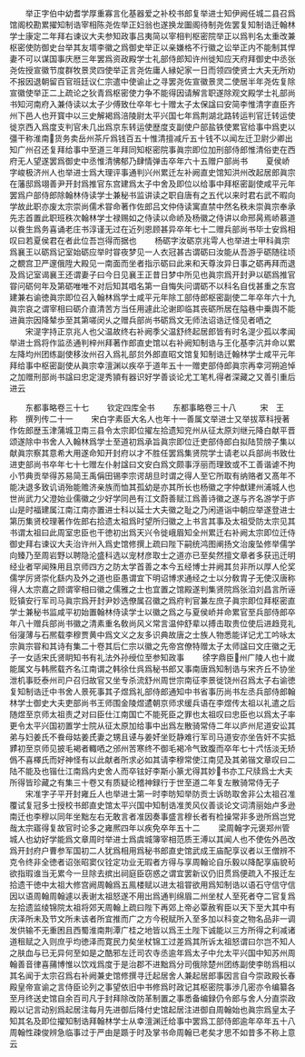 <!-- { "loadSidebar": true } -->
　　举正字伯中幼耆学厚重寡言化基器爱之补校书郎复举进士知伊阙任城二县召爲馆阁校勘累擢知制诰宰相陈尧佐举正妇翁也遂换龙圗阁待制尧佐罢复知制诰迁翰林学士康定二年拜右谏议大夫参知政事吕夷简以宰相判枢密院举正以爲判名太重改兼枢密使防御史台举其友壻李徽之爲御史举正以亲嫌格不行徽之讼举正内不能制其悍妻不可以谋国事庆厯三年罢爲资政殿学士礼部侍郎知许州徙知应天府拜御史中丞张尧佐授宣徽节度群牧景灵四使举正言尧佐庸人縁妃家一日而领四使贤士大夫无所劝不报因退朝留百官班廷议仁宗遣中使谕止之寻罢尧佐宣徽景灵二使居半年尧佐复除宣徽使举正二上疏论之狄青爲枢密使力争不能得因请解言职遂除观文殿学士礼部尚书知河南府入兼侍读以太子少傅致仕卒年七十赠太子太保諡曰安简李惟清字直臣齐州下邑人也开寳中以三史解褐爲涪陵尉太平兴国七年爲荆湖北路转运判官迁转运使徙京西入爲度支判官未几出爲京东转运使歴度支副使户部盐铁使累官给事中爲吏以彊干称淮南货务卖岳州茶斤爲钱百五十惟清擅减斤五十钱不以闻左迁卫尉少卿出知广州召还复拜给事中至道三年拜同知枢密院事眞宗即位加刑部侍郎惟清俗吏在西府无人望遂罢爲御史中丞惟清怫郁乃肆情弹击卒年六十五赠户部尚书
　　夏侯峤字峻极济州人也举进士爲大理评事通判兴州累迁左补阙直史馆知洪州改起居郎眞宗在藩邸爲翊善尹开封爲推官东宫建爲太子中舍及即位以给事中拜枢密副使咸平元年罢爲户部侍郎除翰林侍读学士兼秘书监讲读之职自唐有之五代以来时君右武不暇向学故此职亦废太宗崇尚儒术甞命著作佐郎吕文仲侍读寓直禁中然名秩未崇眞宗奉承先志首置此职班秩次翰林学士禄赐如之侍读以命峤及杨徽之侍讲以命邢昺焉峤慕道以飬生爲务喜诵老庄书淳谨无过在近列恩顾甚异卒年七十二赠兵部尚书毕士安爲相叹曰若夏侯君在者此位吾岂得而据也
　　杨砺字汝砺京兆雩人也举进士甲科眞宗爲襄王以砺爲记室始砺应举时甞夜梦见一人衣冠甚古谓砺曰汝能从吾游乎砺随往顷之覩宫卫严邃俄陞大殿见一南面而坐者指示砺曰此来和天尊汝异日事之砺再拜而退及爲记室谒襄王还谓妻子曰今日见襄王正昔日梦中所见也眞宗爲开封尹以砺爲推官甞问砺何年及第砺唯唯不对后知其唱名第一自悔失问谓砺不以科名自伐甚重之东宫建兼右谕徳眞宗即位召入翰林爲学士咸平元年除工部侍郎枢密副使二年卒年六十九眞宗哀之谓宰相曰砺介直清苦方当任用遽此沦谢即临其丧砺所居在隘巷中乗舆不能进眞宗因降辇歩至其第嗟闵乆之赠兵部尚书砺爲文无师法诏诰迂怪见者哂之
　　宋湜字持正京兆人也父温故终右补阙季父温舒终起居郎皆有时名湜少孤以孝闻举进士爲将作监丞通判梓州拜著作郎直史馆以右补阙知制诰与王化基李沆并命以累左降均州团练副使移汝州召入爲礼部贠外郎直昭文馆复知制诰迁翰林学士咸平元年拜给事中枢密副使从眞宗幸澶渊以疾卒于道年五十一赠吏部侍郎眞宗再幸河朔追悼之加赠刑部尚书諡曰忠定湜秀頴有器识好学善谈论尤工笔札得者深藏之又善引重后进云










　　东都事略卷三十七
　　钦定四库全书
　　东都事略卷三十八　　　宋　王　称　撰列传二十一
　　宋白字素臣大名人也年十一善属文举进士又举拔萃科授著作佐郎歴玉津蒲城卫南三县令太宗即位擢左拾遗知兖州从征太原刘继元降白献平晋颂遂除中书舍人入翰林爲学士至道初爲承旨眞宗即位迁吏部侍郎白拟陆贽牓子集以献眞宗察其意希大用遂命知开封府以才不胜任罢爲集贤院学士请老以兵部尚书致仕进吏部尚书卒年七十七赠左仆射諡曰文安白爲文颇事浮丽而理致或不工善谐谑不拘小节典贡举得苏易简王禹偁田锡李宗谔胡旦时谓之得人至它所取有纳赂者又髙年不能决退多致讥诮殆能赡济亲族而恤其孤幼是亦其所长也杨徽之字仲猷建州浦城人也世尚武力父澄始业儒徽之少好学同邑有江文蔚善赋江爲善诗徽之遂与齐名游学于庐山是时福建属江南江南亦置进士科以延士大夫徽之耻之乃闲道诣中朝应举遂登进士第历集贤校理著作佐郎右拾遗太祖爲时望所归徽之上书言其事及太祖受防太宗见其书谓太祖曰此周室忠臣也干徳初出爲天兴令徙峨眉知全州累迁右补阙太宗即位迁侍御史拜右谏议大夫治许州入爲史馆修撰上疏曰陛下嗣统鸿图阐扬文治废坠修举儒学向臻乃至周岩野以聘隐沦盛科选以宠材彦取士之道亦已至矣然擅文章者多获迅迁明经业者罕闻殊用且京师四方之防太学首善之本今五经博士并阙其贠非所以厚人伦奖儒学厉贤崇化繇内及外之道也臣愚谓宜下明诏博求通经之士以分敎胄子无使汉唐称得人太宗嘉之顾谓宰相曰徽之儒雅之士也宜置之馆殿遂判集贤院爲张洎刘昌言所诬贬镇安行军司马眞宗爲开封尹妙选僚属召徽之爲府判官兼左庶子眞宗即位拜枢密直学士兼秘书监咸平初始置翰林侍读学士以徽之爲之与夏侯峤并命累官至兵部侍郎卒年八十赠兵部尚书徽之清素重名敎尚风义常言温仲舒辈以搏击取贵位使后进趋竞礼俗寖薄与石熈载李穆贾黄中爲文义之友多识典故唐之士族人物悉能详记尤工吟咏太宗眞宗甞和其诗有集二十卷其后仁宗以徽之先帝宫僚特赠太子太师諡曰文庄徽之无子一女适宋氏贤眀知书有礼法外孙绶位至参知政事
　　徐字鼎臣州广陵人也十嵗能属文与韩熈载齐名江南谓之韩徐仕呉爲秘书郎又事南唐爲知制诰与宋齐丘不协坐泄机事贬泰州司户召归故官又坐专杀流舒州周世宗南征李景徙饶州召爲太子右谕徳复知制诰迁中书舍人景死事其子煜爲礼部侍郎通知中书省事历尚书左丞兵部侍郎翰林学士御史大夫吏部尚书王师围金陵煜遣朝京师求缓兵语在李煜传太祖以礼遣之后随煜至京师太祖责之对曰臣仕江南国亡不能死臣之罪也太祖叹曰忠臣也以爲太子率更令太平兴国初置学士院从征太原加给事中出爲左散骑常侍二年以庐州尼道安讼其弟与妇姜氏不飬母姑姜氏妻之甥且诬与姜奸坐贬静难行军司马道安亦坐告奸不实抵罪初至京师见披毛褐者輙哂之邠州苦寒终不御毛褐冷气致腹而卒年七十六恬淡无矫僞不喜檡氏而好神怪有以此献者所求必如其请李穆常使江南见及其弟锴文章叹曰二陆不能及也锴仕江南爲内史舍人而卒铉好李斯小篆尤得其妙书亦工尺牍爲士大夫所得皆珍藏之有集三十卷又有质疑论稽神録行于世至道二年复左散骑常侍无子
　　宋准字子平开封雍丘人也举进士第一时李昉知举防贡士诉昉取舍非公太祖召准覆试复冠多士授校书郎直史馆太平兴国中知制诰准羙风仪善谈论文词清丽始卢多逊南迁也李穆以同年坐黜左右无敢言者准因奏事盛言穆长者有检操常非多逊所爲岂党哉太宗寤得复故官时论多之雍熈四年以疾免卒年五十二
　　梁周翰字元褒郑州管城人也幼好学能爲文章周时举进士爲虞城簿宰相范质王溥以其闻人也不使佐外邑改爲开封府户曹参军国初二人犹爲相用爲秘书郎直史馆武成王庙配享议者以王僧辨不克令终非全徳者诏张昭窦仪铨定功业无瑕者方得与享周翰论自乐毅以降配享庙貌茍欲指瑕谁当无累今一旦除去摈出祠庭臣窃惑之谓宜罢新议仍旧贯爲便疏入不报迁左拾遗干徳中太祖大修宫阙周翰爲五鳯楼赋以进太祖甞欲用爲知制诰以语石守信守信因以语周翰周翰遽以表谢太祖怒遂不用出爲通判绵眉二州坐杖人至死者夺二官复爲左拾遗监绫锦院太祖将郊天周翰上疏曰陛下再郊上帝必覃赦宥臣以天下至大其中有庆泽所未及节文所未该者所宜推而广之方今税赋所入至多加以科变之物名品非一调发供输不无重困且西蜀淮南荆潭广桂之地皆以爲王土陛下诚能以三方所得之利减诸道租赋之入则庶乎均徳泽而寛民力矣坐杖锦工过差爲其所诉太祖怒谓曰尔岂不知人之肤血与已无异何至如是之酷邪左迁司农寺丞逾年爲太子中允太平兴国中知苏州周翰善音律喜蒱博惟以饮戏爲度于是治郡不进黜爲分司俄除楚州团练副使李昉爲相以其名闻于太宗召爲右补阙兼史馆修撰寻迁起居舍人兼起居郎事因言自今崇政殿长春殿皇帝宣谕之言侍臣论列之事望依旧中书修爲时政记其枢密院事渉几密亦令编纂各至月终送史馆自余百司凡于封拜除改防革制置之事悉备编録仍令郎与舍人分直崇政殿以记言动别爲起居注每月先进御后降付史馆起居注进御自周翰始也眞宗爲皇太子知其名及即位擢知制诰拜翰林学士从幸澶渊迁给事中罢爲工部侍郎逾年卒年五十八周翰性疎俊辨急临事过于严由是踬于时及掌书命周翰已老矣才思不如昔多不称上意云
